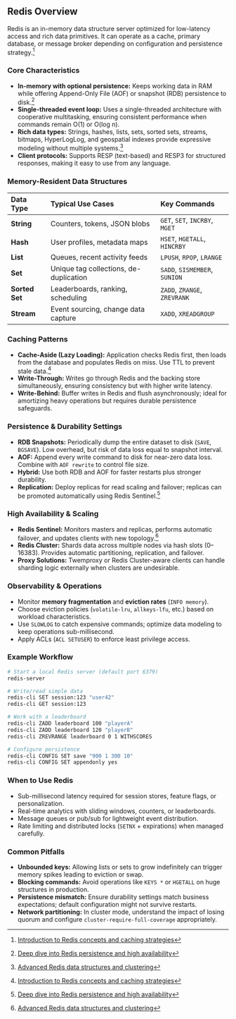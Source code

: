 ## Redis Overview

Redis is an in-memory data structure server optimized for low-latency access and rich data primitives. It can operate as a cache, primary database, or message broker depending on configuration and persistence strategy.[^v1]

### Core Characteristics

- **In-memory with optional persistence:** Keeps working data in RAM while offering Append-Only File (AOF) or snapshot (RDB) persistence to disk.[^v2]
- **Single-threaded event loop:** Uses a single-threaded architecture with cooperative multitasking, ensuring consistent performance when commands remain O(1) or O(log n).
- **Rich data types:** Strings, hashes, lists, sets, sorted sets, streams, bitmaps, HyperLogLog, and geospatial indexes provide expressive modeling without multiple systems.[^v3]
- **Client protocols:** Supports RESP (text-based) and RESP3 for structured responses, making it easy to use from any language.

### Memory-Resident Data Structures

| Data Type | Typical Use Cases | Key Commands |
| :--- | :--- | :--- |
| **String** | Counters, tokens, JSON blobs | `GET`, `SET`, `INCRBY`, `MGET` |
| **Hash** | User profiles, metadata maps | `HSET`, `HGETALL`, `HINCRBY` |
| **List** | Queues, recent activity feeds | `LPUSH`, `RPOP`, `LRANGE` |
| **Set** | Unique tag collections, de-duplication | `SADD`, `SISMEMBER`, `SUNION` |
| **Sorted Set** | Leaderboards, ranking, scheduling | `ZADD`, `ZRANGE`, `ZREVRANK` |
| **Stream** | Event sourcing, change data capture | `XADD`, `XREADGROUP` |

### Caching Patterns

- **Cache-Aside (Lazy Loading):** Application checks Redis first, then loads from the database and populates Redis on miss. Use TTL to prevent stale data.[^v1]
- **Write-Through:** Writes go through Redis and the backing store simultaneously, ensuring consistency but with higher write latency.
- **Write-Behind:** Buffer writes in Redis and flush asynchronously; ideal for amortizing heavy operations but requires durable persistence safeguards.

### Persistence & Durability Settings

- **RDB Snapshots:** Periodically dump the entire dataset to disk (`SAVE`, `BGSAVE`). Low overhead, but risk of data loss equal to snapshot interval.
- **AOF:** Append every write command to disk for near-zero data loss. Combine with `AOF rewrite` to control file size.
- **Hybrid:** Use both RDB and AOF for faster restarts plus stronger durability.
- **Replication:** Deploy replicas for read scaling and failover; replicas can be promoted automatically using Redis Sentinel.[^v2]

### High Availability & Scaling

- **Redis Sentinel:** Monitors masters and replicas, performs automatic failover, and updates clients with new topology.[^v3]
- **Redis Cluster:** Shards data across multiple nodes via hash slots (0–16383). Provides automatic partitioning, replication, and failover.
- **Proxy Solutions:** Twemproxy or Redis Cluster-aware clients can handle sharding logic externally when clusters are undesirable.

### Observability & Operations

- Monitor **memory fragmentation** and **eviction rates** (`INFO memory`).
- Choose eviction policies (`volatile-lru`, `allkeys-lfu`, etc.) based on workload characteristics.
- Use `SLOWLOG` to catch expensive commands; optimize data modeling to keep operations sub-millisecond.
- Apply ACLs (`ACL SETUSER`) to enforce least privilege access.

### Example Workflow

```bash
# Start a local Redis server (default port 6379)
redis-server

# Write/read simple data
redis-cli SET session:123 "user42"
redis-cli GET session:123

# Work with a leaderboard
redis-cli ZADD leaderboard 100 "playerA"
redis-cli ZADD leaderboard 120 "playerB"
redis-cli ZREVRANGE leaderboard 0 1 WITHSCORES

# Configure persistence
redis-cli CONFIG SET save "900 1 300 10"
redis-cli CONFIG SET appendonly yes
```

### When to Use Redis

- Sub-millisecond latency required for session stores, feature flags, or personalization.
- Real-time analytics with sliding windows, counters, or leaderboards.
- Message queues or pub/sub for lightweight event distribution.
- Rate limiting and distributed locks (`SETNX` + expirations) when managed carefully.

### Common Pitfalls

- **Unbounded keys:** Allowing lists or sets to grow indefinitely can trigger memory spikes leading to eviction or swap.
- **Blocking commands:** Avoid operations like `KEYS *` or `HGETALL` on huge structures in production.
- **Persistence mismatch:** Ensure durability settings match business expectations; default configuration might not survive restarts.
- **Network partitioning:** In cluster mode, understand the impact of losing quorum and configure `cluster-require-full-coverage` appropriately.

[^v1]: [Introduction to Redis concepts and caching strategies](https://youtu.be/Vx2zPMPvmug)
[^v2]: [Deep dive into Redis persistence and high availability](https://youtu.be/fmT5nlEkl3U)
[^v3]: [Advanced Redis data structures and clustering](https://youtu.be/OqCK95AS-YE)
